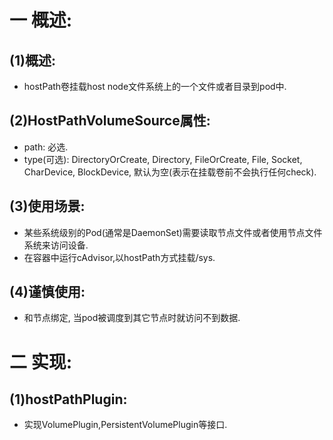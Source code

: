 # 一 概述:
## (1)概述:
- hostPath卷挂载host node文件系统上的一个文件或者目录到pod中.

## (2)HostPathVolumeSource属性:
- path: 必选.
- type(可选): DirectoryOrCreate, Directory, FileOrCreate, File, Socket, CharDevice, BlockDevice, 默认为空(表示在挂载卷前不会执行任何check).

## (3)使用场景:
- 某些系统级别的Pod(通常是DaemonSet)需要读取节点文件或者使用节点文件系统来访问设备.
- 在容器中运行cAdvisor,以hostPath方式挂载/sys.

## (4)谨慎使用:
- 和节点绑定, 当pod被调度到其它节点时就访问不到数据.

# 二 实现:
## (1)hostPathPlugin:
- 实现VolumePlugin,PersistentVolumePlugin等接口.

